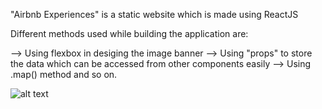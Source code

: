 "Airbnb Experiences" is a static website which is made using ReactJS

Different methods used while building the application are:

--> Using flexbox in desiging the image banner
--> Using "props" to store the data which can be accessed from
other components easily
--> Using .map() method and so on.

![alt text](https://github.com/nepali-rakshya/Digital_Business_Card_ReactJs/blob/master/src/img/screenshot.PNG)
